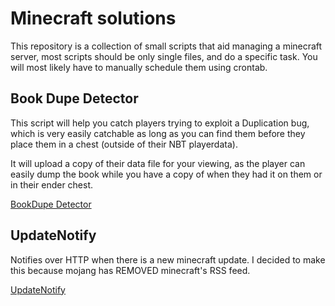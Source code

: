 # Minecraft solutions

This repository is a collection of small scripts that aid managing a minecraft server,
most scripts should be only single files, and do a specific task.
You will most likely have to manually schedule them using crontab.

## Book Dupe Detector

This script will help you catch players trying to exploit a Duplication bug, which is very easily catchable as long
as you can find them before they place them in a chest (outside of their NBT playerdata).

It will upload a copy of their data file for your viewing, as the player can easily dump the book while you have a copy of
when they had it on them or in their ender chest.

[BookDupe Detector](https://github.com/Jakesta13/MinecraftSolutions/blob/master/BookDupe_Detect/README.md)

## UpdateNotify

Notifies over HTTP when there is a new minecraft update.
I decided to make this because mojang has REMOVED minecraft's RSS feed.

[UpdateNotify](https://github.com/Jakesta13/MinecraftSolutions/tree/master/UpdateNotify)

